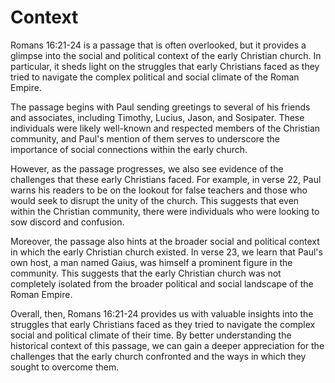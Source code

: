 # Context

Romans 16:21-24 is a passage that is often overlooked, but it provides a glimpse into the social and political context of the early Christian church. In particular, it sheds light on the struggles that early Christians faced as they tried to navigate the complex political and social climate of the Roman Empire.

The passage begins with Paul sending greetings to several of his friends and associates, including Timothy, Lucius, Jason, and Sosipater. These individuals were likely well-known and respected members of the Christian community, and Paul's mention of them serves to underscore the importance of social connections within the early church.

However, as the passage progresses, we also see evidence of the challenges that these early Christians faced. For example, in verse 22, Paul warns his readers to be on the lookout for false teachers and those who would seek to disrupt the unity of the church. This suggests that even within the Christian community, there were individuals who were looking to sow discord and confusion.

Moreover, the passage also hints at the broader social and political context in which the early Christian church existed. In verse 23, we learn that Paul's own host, a man named Gaius, was himself a prominent figure in the community. This suggests that the early Christian church was not completely isolated from the broader political and social landscape of the Roman Empire.

Overall, then, Romans 16:21-24 provides us with valuable insights into the struggles that early Christians faced as they tried to navigate the complex social and political climate of their time. By better understanding the historical context of this passage, we can gain a deeper appreciation for the challenges that the early church confronted and the ways in which they sought to overcome them.

